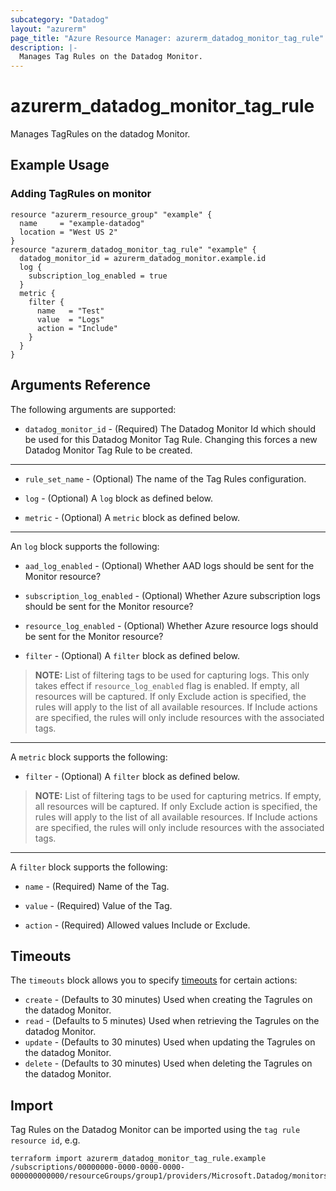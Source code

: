 ```yaml
---
subcategory: "Datadog"
layout: "azurerm"
page_title: "Azure Resource Manager: azurerm_datadog_monitor_tag_rule"
description: |-
  Manages Tag Rules on the Datadog Monitor.
---
```


# azurerm_datadog_monitor_tag_rule

Manages TagRules on the datadog Monitor.

## Example Usage

### Adding TagRules on monitor
```hcl
resource "azurerm_resource_group" "example" {
  name     = "example-datadog"
  location = "West US 2"
}
resource "azurerm_datadog_monitor_tag_rule" "example" {
  datadog_monitor_id = azurerm_datadog_monitor.example.id
  log {
    subscription_log_enabled = true
  }
  metric {
    filter {
      name   = "Test"
      value  = "Logs"
      action = "Include"
    }
  }
}
```

## Arguments Reference

The following arguments are supported:

* `datadog_monitor_id` - (Required) The Datadog Monitor Id which should be used for this Datadog Monitor Tag Rule. Changing this forces a new Datadog Monitor Tag Rule to be created.

---

* `rule_set_name` - (Optional) The name of the Tag Rules configuration.

* `log` - (Optional) A `log` block as defined below.

* `metric` - (Optional) A `metric` block as defined below.

---

An `log` block supports the following:

* `aad_log_enabled` - (Optional) Whether AAD logs should be sent for the Monitor resource?

* `subscription_log_enabled` - (Optional) Whether Azure subscription logs should be sent for the Monitor resource?

* `resource_log_enabled` - (Optional) Whether Azure resource logs should be sent for the Monitor resource?

* `filter` - (Optional) A `filter` block as defined below.

> **NOTE:** List of filtering tags to be used for capturing logs. This only takes effect if `resource_log_enabled` flag is enabled. If empty, all resources will be captured. If only Exclude action is specified, the rules will apply to the list of all available resources. If Include actions are specified, the rules will only include resources with the associated tags.
---

A `metric` block supports the following:

* `filter` - (Optional) A `filter` block as defined below.

> **NOTE:** List of filtering tags to be used for capturing metrics. If empty, all resources will be captured. If only Exclude action is specified, the rules will apply to the list of all available resources. If Include actions are specified, the rules will only include resources with the associated tags.
---

A `filter` block supports the following:

* `name` - (Required) Name of the Tag.

* `value` - (Required) Value of the Tag.

* `action` - (Required) Allowed values Include or Exclude.

## Timeouts

The `timeouts` block allows you to specify [timeouts](https://www.terraform.io/docs/configuration/resources.html#timeouts) for certain actions:

* `create` - (Defaults to 30 minutes) Used when creating the Tagrules on the datadog Monitor.
* `read` - (Defaults to 5 minutes) Used when retrieving the Tagrules on the datadog Monitor.
* `update` - (Defaults to 30 minutes) Used when updating the Tagrules on the datadog Monitor.
* `delete` - (Defaults to 30 minutes) Used when deleting the Tagrules on the datadog Monitor.

## Import

Tag Rules on the Datadog Monitor can be imported using the `tag rule resource id`, e.g.

```shell
terraform import azurerm_datadog_monitor_tag_rule.example /subscriptions/00000000-0000-0000-0000-000000000000/resourceGroups/group1/providers/Microsoft.Datadog/monitors/monitor1/tagRules/default
